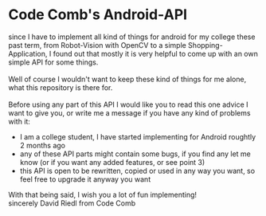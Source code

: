 <h1> Code Comb's Android-API </h1>
since I have to implement all kind of things for android for my college these past term, from Robot-Vision with OpenCV to a simple Shopping-Application,
I found out that mostly it is very helpful to come up with an own simple API for some things.<br>
<br>
Well of course I wouldn't want to keep these kind of things for me alone, what this repository is there for. <br>
<br>
Before using any part of this API I would like you to read this one advice I want to give you, or write me a message if you have any kind of problems with it:<br>

<ul>
  <li> I am a college student, I have started implementing for Android roughtly 2 months ago </li>
	<li> any of these API parts might contain some bugs, if you find any let me know (or if you want any added features, or see point 3) </li>
	<li> this API is open to be rewritten, copied or used in any way you want, so feel free to upgrade it anyway you want </li>
</ul>
With that being said, I wish you a lot of fun implementing!<br>
sincerely David Riedl from Code Comb
